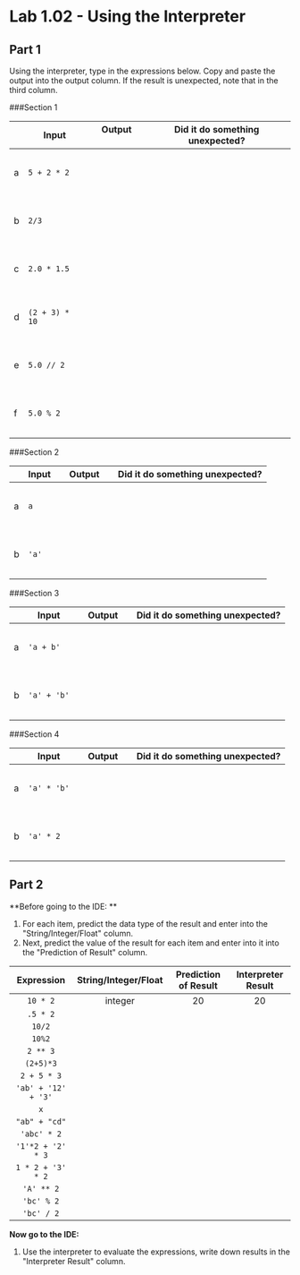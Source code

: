 # Lab 1.02 - Using the Interpreter

## Part 1
Using the interpreter, type in the expressions below. Copy and paste the output into the output column. If the result is unexpected, note that in the third column.


###Section 1

| |**Input** | &nbsp; &nbsp; **Output** &nbsp; &nbsp;|**Did it do something unexpected?**|
|-| ----| ------- | ----------- |
|a| `5 + 2 * 2` |<br><br><br><br>| | 
|b| `2/3 `|<br><br><br><br>| | 
|c| `2.0 * 1.5`|<br><br><br><br>| | 
|d| `(2 + 3) * 10`|<br><br><br><br>| | 
|e| `5.0 // 2` |<br><br><br><br>| | 
|f| `5.0 % 2` |<br><br><br><br>| | |
    

###Section 2

||**Input** | &nbsp; &nbsp; **Output** &nbsp; &nbsp;|**Did it do something unexpected?**|
|-| ----| ------- | ----------- |
|a| `a` |<br><br><br><br>| | 
|b|`'a'`|<br><br><br><br>| | |

###Section 3

||**Input** | &nbsp; &nbsp; **Output** &nbsp; &nbsp;|**Did it do something unexpected?**| 
|-| ----| ------- | ----------- |
|a| `'a + b'`|<br><br><br><br>| | 
|b| `'a' + 'b'`|<br><br><br><br>|| | 


###Section 4



||**Input** | &nbsp; &nbsp; **Output** &nbsp; &nbsp;|**Did it do something unexpected?**| 
|-| ----| ------- | ----------- |
|a| `'a' * 'b'` |<br><br><br><br>| | 
|b| `'a' * 2` |<br><br><br><br>| | |

## Part 2
**Before going to the IDE: **

1. For each item, predict the data type of the result and enter into the "String/Integer/Float" column.
2. Next, predict the value of the result for each item and enter into it into the "Prediction of Result" column.

|     **Expression**     | **String/Integer/Float**| **Prediction of Result** | **Interpreter Result**| 
| :------------------: | :-----------------------: | :--------------------: | :-----------------:|
|`10 * 2`            |   integer                |    20               |         20         | 
| `.5 * 2`           |                         |                      |                   | 
| `10/2`             |                         |                      |                   | 
| `10%2`            |                         |                      |                   | 
| `2 ** 3`           |                         |                      |                   | 
| `(2+5)*3`          |                         |                      |                   | 
| `2 + 5 * 3`         |                         |                      |                   | 
| `'ab' + '12' + '3'`|                         |                      |                   | 
| `x`                |                         |                      |                   | 
| `"ab" + "cd"`      |                         |                      |                   | 
| `'abc' * 2`        |                         |                      |                   | 
| `'1'*2 + '2' * 3`  |                         |                      |                   | 
| `1 * 2 + '3' * 2`  |                         |                      |                   | 
| `'A' ** 2`         |                         |                      |                   | 
| `'bc' % 2`        |                         |                      |                   | 
| `'bc' / 2`         |                         |                      |                   |  |

**Now go to the IDE:** 
1.  Use the interpreter to evaluate the expressions, write down results in the "Interpreter Result" column.